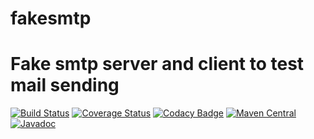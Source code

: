 # fakesmtp
Fake smtp server and client to test mail sending
=======
[![Build Status](https://travis-ci.org/dhatim/fakesmtp.png?branch=master)](https://travis-ci.org/dhatim/fakesmtp)
[![Coverage Status](https://coveralls.io/repos/github/dhatim/fakesmtp/badge.svg?branch=master)](https://coveralls.io/github/dhatim/fakesmtp?branch=master)
[![Codacy Badge](https://api.codacy.com/project/badge/Grade/c483c28dbc4043a68387c7e36688b1ca)](https://www.codacy.com/app/mathieu-ligocki/fakesmtp?utm_source=github.com&amp;utm_medium=referral&amp;utm_content=dhatim/fakesmtp&amp;utm_campaign=Badge_Grade)
[![Maven Central](https://maven-badges.herokuapp.com/maven-central/org.dhatim/fakesmtp/badge.svg)](https://maven-badges.herokuapp.com/maven-central/org.dhatim/fakesmtp)
[![Javadoc](https://javadoc-emblem.rhcloud.com/doc/org.dhatim/fakesmtp/badge.svg)](http://www.javadoc.io/doc/org.dhatim/fakesmtp)